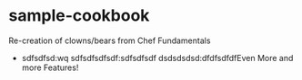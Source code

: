 # sample-cookbook

Re-creation of clowns/bears from Chef Fundamentals

- sdfsdfsd:wq
sdfsdfsdfsdf:sdfsdfsdf dsdsdsdsd:dfdfsdfdfEven More and more Features!
